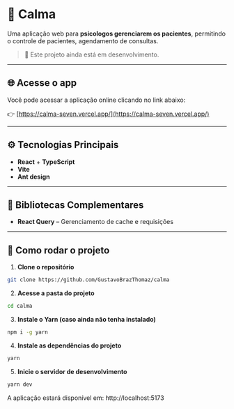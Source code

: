 # 🍵 Calma

Uma aplicação web para **psicologos gerenciarem os pacientes**, permitindo o controle de pacientes, agendamento de consultas.

> 🚧 Este projeto ainda está em desenvolvimento.

---

## 🌐 Acesse o app

Você pode acessar a aplicação online clicando no link abaixo:

👉 [https://calma-seven.vercel.app/](https://calma-seven.vercel.app/)

---

## ⚙️ Tecnologias Principais

- **React** + **TypeScript**
- **Vite**
- **Ant design**

---

## 🔌 Bibliotecas Complementares

- **React Query** – Gerenciamento de cache e requisições

---

## 🚀 Como rodar o projeto

1. **Clone o repositório**

```bash
git clone https://github.com/GustavoBrazThomaz/calma
```

2. **Acesse a pasta do projeto**

```bash
cd calma
```

3. **Instale o Yarn (caso ainda não tenha instalado)**

```bash
npm i -g yarn
```

4. **Instale as dependências do projeto**

```bash
yarn
```

5. **Inicie o servidor de desenvolvimento**

```bash
yarn dev
```

A aplicação estará disponível em: http://localhost:5173
